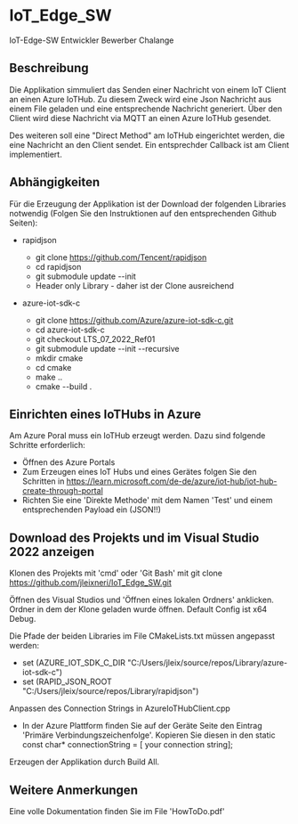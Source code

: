 # IoT_Edge_SW
IoT-Edge-SW Entwickler Bewerber Chalange

## Beschreibung 
Die Applikation simmuliert das Senden einer Nachricht von einem IoT Client an einen Azure IoTHub. Zu diesem Zweck wird eine Json Nachricht aus einem File geladen 
und eine entsprechende Nachricht generiert. Über den Client wird diese Nachricht via MQTT an einen Azure IoTHub gesendet.

Des weiteren soll eine "Direct Method" am IoTHub eingerichtet werden, die eine Nachricht an den Client sendet. Ein entsprechder Callback ist am Client implementiert.

## Abhängigkeiten
Für die Erzeugung der Applikation ist der Download der folgenden Libraries notwendig (Folgen Sie den Instruktionen auf den entsprechenden Github Seiten):

* rapidjson
  * git clone https://github.com/Tencent/rapidjson
  * cd rapidjson
  * git submodule update --init
  * Header only Library - daher ist der Clone ausreichend

* azure-iot-sdk-c
  * git clone https://github.com/Azure/azure-iot-sdk-c.git
  * cd azure-iot-sdk-c
  * git checkout LTS_07_2022_Ref01
  * git submodule update --init --recursive
  * mkdir cmake
  * cd cmake
  * make ..
  * cmake --build .
 
## Einrichten eines IoTHubs in Azure
Am Azure Poral muss ein IoTHub erzeugt werden. Dazu sind folgende Schritte erforderlich:
* Öffnen des Azure Portals
* Zum Erzeugen eines IoT Hubs und eines Gerätes folgen Sie den Schritten in https://learn.microsoft.com/de-de/azure/iot-hub/iot-hub-create-through-portal
* Richten Sie eine 'Direkte Methode' mit dem Namen 'Test' und einem entsprechenden Payload ein (JSON!!) 

## Download des Projekts und im Visual Studio 2022 anzeigen
Klonen des Projekts mit 'cmd' oder 'Git Bash' mit 
git clone https://github.com/jleixneri/IoT_Edge_SW.git

Öffnen des Visual Studios und 'Öffnen eines lokalen Ordners' anklicken. Ordner in dem der Klone geladen wurde öffnen. 
Default Config ist x64 Debug.

Die Pfade der beiden Libraries im File CMakeLists.txt müssen angepasst werden:
* set (AZURE_IOT_SDK_C_DIR "C:/Users/jleix/source/repos/Library/azure-iot-sdk-c")
* set (RAPID_JSON_ROOT "C:/Users/jleix/source/repos/Library/rapidjson")

Anpassen des Connection Strings in AzureIoTHubClient.cpp
* In der Azure Plattform finden Sie auf der Geräte Seite den Eintrag 'Primäre Verbindungszeichenfolge'. Kopieren Sie diesen in den
  static const char* connectionString = [ your connection string];

Erzeugen der Applikation durch Build All.


## Weitere Anmerkungen
Eine volle Dokumentation finden Sie im File 'HowToDo.pdf'



